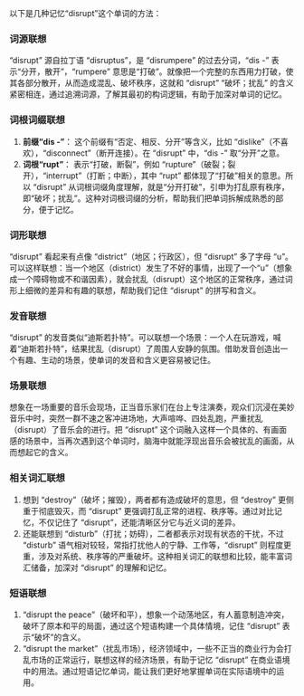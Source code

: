 以下是几种记忆“disrupt”这个单词的方法：

### 词源联想
“disrupt” 源自拉丁语 “disruptus”，是 “disrumpere” 的过去分词，“dis -” 表示“分开，散开”，“rumpere” 意思是“打破”。就像把一个完整的东西用力打破，使其各部分散开，从而造成混乱、破坏秩序，这就和 “disrupt” “破坏；扰乱” 的含义紧密相连，通过追溯词源，了解其最初的构词逻辑，有助于加深对单词的记忆。

### 词根词缀联想
1. **前缀“dis -”**： 这个前缀有“否定、相反、分开”等含义，比如 “dislike”（不喜欢），“disconnect”（断开连接）。在 “disrupt” 中，“dis -” 取“分开”之意。
2. **词根“rupt”**： 表示“打破，断裂”，例如 “rupture”（破裂；裂开），“interrupt”（打断；中断），其中 “rupt” 都体现了“打破”相关的意思。所以 “disrupt” 从词根词缀角度理解，就是“分开打破”，引申为打乱原有秩序，即“破坏；扰乱”。这种对词根词缀的分析，帮助我们把单词拆解成熟悉的部分，便于记忆。

### 词形联想
“disrupt” 看起来有点像 “district”（地区；行政区），但 “disrupt” 多了字母 “u”。可以这样联想：当一个地区（district）发生了不好的事情，出现了一个“u”（想象成一个障碍物或不和谐因素），就会扰乱（disrupt）这个地区的正常秩序，通过词形上细微的差异和有趣的联想，帮助我们记住 “disrupt” 的拼写和含义。

### 发音联想
“disrupt” 的发音类似“迪斯若扑特”。可以联想一个场景：一个人在玩游戏，喊着“迪斯若扑特”，结果扰乱（disrupt）了周围人安静的氛围。借助发音创造出一个有趣、生动的场景，使单词的发音和含义更容易被记住。

### 场景联想
想象在一场重要的音乐会现场，正当音乐家们在台上专注演奏，观众们沉浸在美妙音乐中时，突然一群不速之客冲进场地，大声喧哗、四处乱跑，严重扰乱（disrupt）了音乐会的进行。把 “disrupt” 这个词融入这样一个具体的、有画面感的场景中，当再次遇到这个单词时，脑海中就能浮现出音乐会被扰乱的画面，从而想起它的含义。

### 相关词汇联想
1. 想到 “destroy”（破坏；摧毁），两者都有造成破坏的意思，但 “destroy” 更侧重于彻底毁灭，而 “disrupt” 更强调打乱正常的进程、秩序等。通过对比记忆，不仅记住了 “disrupt”，还能清晰区分它与近义词的差异。
2. 还能联想到 “disturb”（打扰；妨碍），二者都表示对现有状态的干扰，不过 “disturb” 语气相对较轻，常指打扰他人的宁静、工作等，“disrupt” 则程度更重，涉及对系统、秩序等的严重破坏。这种相关词汇的联想和比较，能丰富词汇储备，加深对 “disrupt” 的理解和记忆。

### 短语联想
1. “disrupt the peace”（破坏和平），想象一个动荡地区，有人蓄意制造冲突，破坏了原本和平的局面，通过这个短语构建一个具体情境，记住 “disrupt” 表示“破坏”的含义。
2. “disrupt the market”（扰乱市场），经济领域中，一些不正当的商业行为会打乱市场的正常运行，联想这样的经济场景，有助于记忆 “disrupt” 在商业语境中的用法。通过短语记忆单词，能让我们更好地掌握单词在实际语境中的运用。 